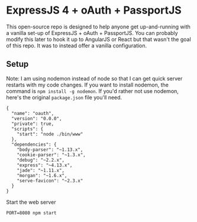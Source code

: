 ExpressJS 4 + oAuth + PassportJS
=
This open-source repo is designed to help anyone get up-and-running with a vanilla set-up of ExpressJS + oAuth + PassportJS.  You can probably modify this later to hook it up to AngularJS or React but that wasn't the goal of this repo. It was to instead offer a vanilla configuration. 


Setup
-
Note: I am using nodemon instead of node so that I can get quick server restarts with my code changes. If you want to install nodemon, the command is ```npm install -g nodemon```. If you'd rather not use nodemon, here's the original ```package.json``` file you'll need.

```
{
  "name": "oauth",
  "version": "0.0.0",
  "private": true,
  "scripts": {
    "start": "node ./bin/www"
  },
  "dependencies": {
    "body-parser": "~1.13.x",
    "cookie-parser": "~1.3.x",
    "debug": "~2.2.x",
    "express": "~4.13.x",
    "jade": "~1.11.x",
    "morgan": "~1.6.x",
    "serve-favicon": "~2.3.x"
  }
}
```


Start the web server
```
PORT=8080 npm start
```



